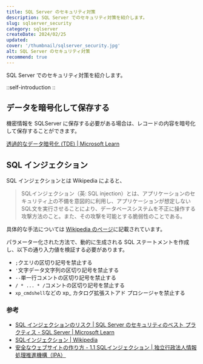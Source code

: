 ```yaml
---
title: SQL Server のセキュリティ対策
description: SQL Server でのセキュリティ対策を紹介します。
slug: sqlserver_security
category: sqlserver
createDate: 2024/02/25
updated: 
cover: '/thumbnail/sqlserver_security.jpg'
alt: SQL Server のセキュリティ対策
recommend: true
---
```

SQL Server でのセキュリティ対策を紹介します。

::self-introduction
::

## データを暗号化して保存する

機密情報を SQLServer に保存する必要がある場合は、レコードの内容を暗号化して保存することができます。

[透過的なデータ暗号化 (TDE) | Microsoft Learn](https://learn.microsoft.com/ja-jp/sql/relational-databases/security/encryption/transparent-data-encryption?view=sql-server-ver16)

## SQL インジェクション

SQL インジェクションとは Wikipedia によると、

> SQLインジェクション（英: SQL injection）とは、アプリケーションのセキュリティ上の不備を意図的に利用し、アプリケーションが想定しないSQL文を実行させることにより、データベースシステムを不正に操作する攻撃方法のこと。また、その攻撃を可能とする脆弱性のことである。

具体的な手法については [Wikipedia のページ](https://ja.wikipedia.org/wiki/SQLインジェクション)に記載されています。

パラメーター化された方法で、動的に生成される SQL ステートメントを作成し、以下の通り入力値を検証する必要があります。

- `;`クエリの区切り記号を禁止する
- `'`文字データ文字列の区切り記号を禁止する
- `--`単一行コメントの区切り記号を禁止する
- `/ * ... * /`コメントの区切り記号を禁止する
- `xp_cmdshell`などの xp_ カタログ拡張ストアド プロシージャを禁止する

### 参考

- [SQL インジェクションのリスク | SQL Server のセキュリティのベスト プラクティス - SQL Server | Microsoft Learn](https://learn.microsoft.com/ja-jp/sql/relational-databases/security/sql-server-security-best-practices?view=sql-server-ver16#sql-injection-risks)
- [SQLインジェクション | Wikipedia](https://ja.wikipedia.org/wiki/SQLインジェクション)
- [安全なウェブサイトの作り方 - 1.1 SQLインジェクション | 独立行政法人情報処理推進機構（IPA）](https://www.ipa.go.jp/security/vuln/websecurity/sql.html)